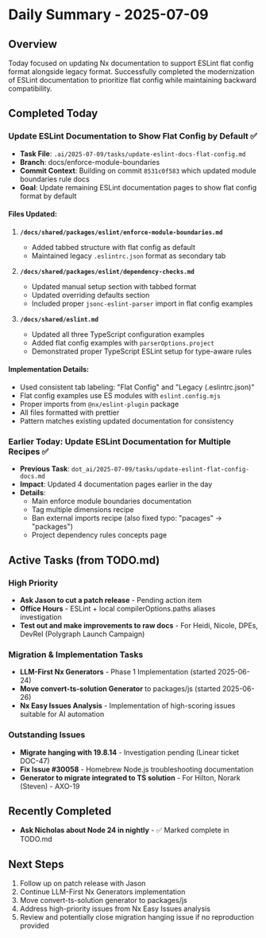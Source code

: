 # Daily Summary - 2025-07-09

## Overview

Today focused on updating Nx documentation to support ESLint flat config format alongside legacy format. Successfully completed the modernization of ESLint documentation to prioritize flat config while maintaining backward compatibility.

## Completed Today

### Update ESLint Documentation to Show Flat Config by Default ✅
- **Task File**: `.ai/2025-07-09/tasks/update-eslint-docs-flat-config.md`
- **Branch**: docs/enforce-module-boundaries
- **Commit Context**: Building on commit `8531c0f583` which updated module boundaries rule docs
- **Goal**: Update remaining ESLint documentation pages to show flat config format by default

#### Files Updated:
1. **`/docs/shared/packages/eslint/enforce-module-boundaries.md`**
   - Added tabbed structure with flat config as default
   - Maintained legacy `.eslintrc.json` format as secondary tab
   
2. **`/docs/shared/packages/eslint/dependency-checks.md`**
   - Updated manual setup section with tabbed format
   - Updated overriding defaults section
   - Included proper `jsonc-eslint-parser` import in flat config examples
   
3. **`/docs/shared/eslint.md`**
   - Updated all three TypeScript configuration examples
   - Added flat config examples with `parserOptions.project`
   - Demonstrated proper TypeScript ESLint setup for type-aware rules

#### Implementation Details:
- Used consistent tab labeling: "Flat Config" and "Legacy (.eslintrc.json)"
- Flat config examples use ES modules with `eslint.config.mjs`
- Proper imports from `@nx/eslint-plugin` package
- All files formatted with prettier
- Pattern matches existing updated documentation for consistency

### Earlier Today: Update ESLint Documentation for Multiple Recipes ✅
- **Previous Task**: `dot_ai/2025-07-09/tasks/update-eslint-flat-config-docs.md`
- **Impact**: Updated 4 documentation pages earlier in the day
- **Details**:
  - Main enforce module boundaries documentation
  - Tag multiple dimensions recipe
  - Ban external imports recipe (also fixed typo: "pacages" → "packages")
  - Project dependency rules concepts page

## Active Tasks (from TODO.md)

### High Priority
- **Ask Jason to cut a patch release** - Pending action item
- **Office Hours** - ESLint + local compilerOptions.paths aliases investigation
- **Test out and make improvements to raw docs** - For Heidi, Nicole, DPEs, DevRel (Polygraph Launch Campaign)

### Migration & Implementation Tasks
- **LLM-First Nx Generators** - Phase 1 Implementation (started 2025-06-24)
- **Move convert-ts-solution Generator** to packages/js (started 2025-06-26)
- **Nx Easy Issues Analysis** - Implementation of high-scoring issues suitable for AI automation

### Outstanding Issues
- **Migrate hanging with 19.8.14** - Investigation pending (Linear ticket DOC-47)
- **Fix Issue #30058** - Homebrew Node.js troubleshooting documentation
- **Generator to migrate integrated to TS solution** - For Hilton, Norark (Steven) - AXO-19

## Recently Completed

- **Ask Nicholas about Node 24 in nightly** - ✅ Marked complete in TODO.md

## Next Steps

1. Follow up on patch release with Jason
2. Continue LLM-First Nx Generators implementation
3. Move convert-ts-solution generator to packages/js
4. Address high-priority issues from Nx Easy Issues analysis
5. Review and potentially close migration hanging issue if no reproduction provided